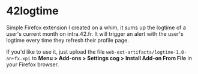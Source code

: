 # 42logtime
Simple Firefox extension I created on a whim, it sums up the logtime of a user's current month on intra.42.fr.
It will trigger an alert with the user's logtime every time they refresh their profile page.

If you'd like to use it, just upload the file `web-ext-artifacts/logtime-1.0-an+fx.xpi` to **Menu > Add-ons > Settings cog > Install Add-on From File** in your Firefox browser.

